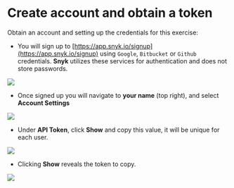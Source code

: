 # Create account and obtain a token

Obtain an account and setting up the credentials for this exercise:

* You will sign up to [https://app.snyk.io/signup](https://app.snyk.io/signup) using `Google`, `Bitbucket` or `Github` credentials. **Snyk** utilizes these services for authentication and does not store passwords.

![](https://partner-workshop-assets.s3.us-east-2.amazonaws.com/snyk\_1\_login.png)

* Once signed up you will navigate to **your name** (top right), and select **Account Settings**

![](https://partner-workshop-assets.s3.us-east-2.amazonaws.com/snyk\_2\_account\_settings.png)

* Under **API Token**, click **Show** and copy this value, it will be unique for each user.

![](https://partner-workshop-assets.s3.us-east-2.amazonaws.com/snyk\_3\_api\_token.png)

* Clicking **Show** reveals the token to copy.

![](https://partner-workshop-assets.s3.us-east-2.amazonaws.com/snyk\_3b\_api\_token\_show.png)
